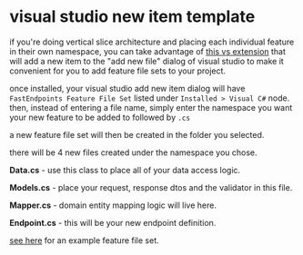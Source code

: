 # visual studio new item template
if you're doing vertical slice architecture and placing each individual feature in their own namespace, you can take advantage of [this vs extension](https://github.com/dj-nitehawk/FastEndpoints/raw/main/VSExtension/FastEndpointsVSExtension.vsix) that will add a new item to the "add new file" dialog of visual studio to make it convenient for you to add feature file sets to your project.

once installed, your visual studio add new item dialog will have `FastEndpoints Feature File Set` listed under `Installed > Visual C#` node. then, instead of entering a file name, simply enter the namespace you want your new feature to be added to followed by `.cs`

a new feature file set will then be created in the folder you selected.

there will be 4 new files created under the namespace you chose.

**Data.cs** - use this class to place all of your data access logic.

**Models.cs** - place your request, response dtos and the validator in this file.

**Mapper.cs** - domain entity mapping logic will live here.

**Endpoint.cs** - this will be your new endpoint definition.

[see here](https://github.com/dj-nitehawk/MongoWebApiStarter/tree/master/Template/Source/%5BFeatures%5D/Account/Save) for an example feature file set.
